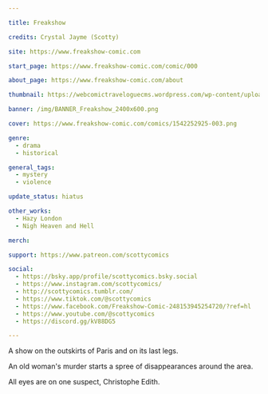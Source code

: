 ```yaml
---

title: Freakshow

credits: Crystal Jayme (Scotty)

site: https://www.freakshow-comic.com

start_page: https://www.freakshow-comic.com/comic/000

about_page: https://www.freakshow-comic.com/about

thumbnail: https://webcomictraveloguecms.wordpress.com/wp-content/uploads/2024/02/hubbox_freakshow.png

banner: /img/BANNER_Freakshow_2400x600.png

cover: https://www.freakshow-comic.com/comics/1542252925-003.png

genre:
  - drama
  - historical

general_tags: 
  - mystery
  - violence

update_status: hiatus

other_works:
  - Hazy London
  - Nigh Heaven and Hell

merch: 

support: https://www.patreon.com/scottycomics

social: 
  - https://bsky.app/profile/scottycomics.bsky.social
  - https://www.instagram.com/scottycomics/
  - http://scottycomics.tumblr.com/
  - https://www.tiktok.com/@scottycomics
  - https://www.facebook.com/Freakshow-Comic-248153945254720/?ref=hl
  - https://www.youtube.com/@scottycomics
  - https://discord.gg/kV88DG5

---
```


A show on the outskirts of Paris and on its last legs.

An old woman's murder starts a spree of disappearances around the area.

All eyes are on one suspect, Christophe Edith.